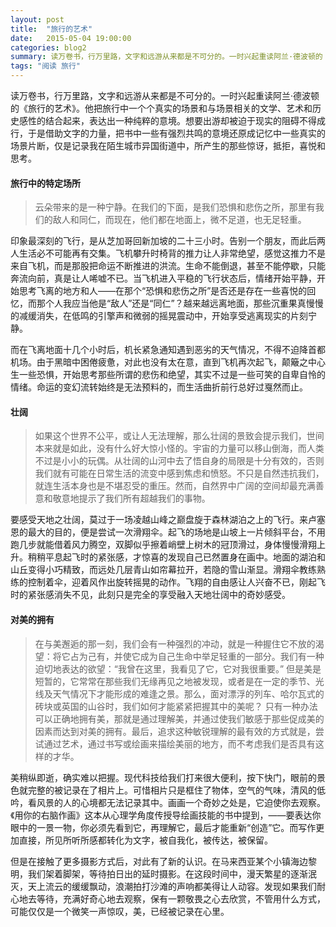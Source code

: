 ```yaml
---
layout: post
title:  "旅行的艺术"
date:   2015-05-04 19:00:00
categories: blog2
summary: 读万卷书，行万里路，文字和远游从来都是不可分的。一时兴起重读阿兰·德波顿的《旅行的艺术》。
tags: "阅读 旅行"
---
```


读万卷书，行万里路，文字和远游从来都是不可分的。一时兴起重读阿兰·德波顿的《旅行的艺术》。他把旅行中一个个真实的场景和与场景相关的文学、艺术和历史感性的结合起来，表达出一种纯粹的意境。想要出游却被迫于现实的阻碍不得成行，于是借助文字的力量，把书中一些有强烈共鸣的意境还原成记忆中一些真实的场景片断，仅是记录我在陌生城市异国街道中，所产生的那些惊讶，抵拒，喜悦和思考。

#### 旅行中的特定场所

>云朵带来的是一种宁静。在我们的下面，是我们恐惧和悲伤之所，那里有我们的敌人和同仁，而现在，他们都在地面上，微不足道，也无足轻重。

印象最深刻的飞行，是从芝加哥回新加坡的二十三小时。告别一个朋友，而此后两人生活必不可能再有交集。飞机攀升时椅背的推力让人非常绝望，感觉这推力不是来自飞机，而是那股把命运不断推进的洪流。生命不能倒退，甚至不能停歇，只能奔流向前，真是让人唏嘘不已。当飞机进入平稳的飞行状态后，情绪开始平静，开始思考飞离的地方和人——在那个“恐惧和悲伤之所”是否还是存在一些喜悦的回忆，而那个人我应当他是“敌人”还是“同仁”？越来越远离地面，那些沉重果真慢慢的减缓消失，在低鸣的引擎声和微弱的摇晃震动中，开始享受逃离现实的片刻宁静。

而在飞离地面十几个小时后，机长紧急通知遇到恶劣的天气情况，不得不迫降首都机场。由于黑暗中困倦疲惫，对此也没有太在意，直到飞机再次起飞，颠簸之中心生一些恐惧，开始思考那些所谓的悲伤和绝望，其实不过是一些可笑的自卑自怜的情绪。命运的变幻流转始终是无法预料的，而生活曲折前行总好过戛然而止。

#### 壮阔

>如果这个世界不公平，或让人无法理解，那么壮阔的景致会提示我们，世间本来就是如此，没有什么好大惊小怪的。宇宙的力量可以移山倒海，而人类不过是小小的玩偶。从壮阔的山河中去了悟自身的局限是十分有效的，否则我们就有可能在日常生活的流变中感到焦虑和愤怒。不只是自然违抗我们，就连生活本身也是不堪忍受的重压。然而，自然界中广阔的空间却最充满善意和敬意地提示了我们所有超越我们的事物。

要感受天地之壮阔，莫过于一场凌越山峰之巅盘旋于森林湖泊之上的飞行。来卢塞恩的最大的目的，便是尝试一次滑翔伞。起飞的场地是山坡上一片倾斜平台，不用跑几步就能借着风力腾空，双脚似乎擦着峭壁上树木的冠顶滑过，身体慢慢滑翔上升。稍稍平息起飞时的紧张感，才惊喜的发现自己已然置身在画中。地面的湖泊和山丘变得小巧精致，而远处几层青山如帘幕拉开，若隐的雪山渐显。滑翔伞教练熟练的控制着伞，迎着风作出旋转摇晃的动作。飞翔的自由感让人兴奋不已，刚起飞时的紧张感消失不见，此刻只是完全的享受融入天地壮阔中的奇妙感受。

#### 对美的拥有

>在与美邂逅的那一刻，我们会有一种强烈的冲动，就是一种握住它不放的渴望：将它占为己有，并使它成为自己生命中举足轻重的一部分。我们有一种迫切地表达的欲望：“我曾在这里，我看见了它，它对我很重要。”
但是美是短暂的，它常常在那些我们无缘再见之地被发现，或者是在一定的季节、光线及天气情况下才能形成的难逢之景。那么，面对漂浮的列车、哈尔瓦式的砖块或英国的山谷时，我们如何才能紧紧把握其中的美呢？
只有一种办法可以正确地拥有美，那就是通过理解美，并通过使我们敏感于那些促成美的因素而达到对美的拥有。最后，追求这种敏锐理解的最有效的方式就是，尝试通过艺术，通过书写或绘画来描绘美丽的地方，而不考虑我们是否具有这样的才华。

美稍纵即逝，确实难以把握。现代科技给我们打来很大便利，按下快门，眼前的景色就完整的被记录在了相片上。可惜相片只是框住了物体，空气的气味，清风的低吟，看风景的人的心境都无法记录其中。画画一个奇妙之处是，它迫使你去观察。《用你的右脑作画》这本从心理学角度传授导绘画技能的书中提到，——要表达你眼中的一景一物，你必须先看到它，再理解它，最后才能重新“创造”它。而写作更加直接，所见所听所感都转化为文字，被自我化，被传达，被保留。

但是在接触了更多摄影方式后，对此有了新的认识。在马来西亚某个小镇海边黎明，我们架着脚架，等待拍日出的延时摄影。在这段时间中，漫天繁星的逐渐泯灭，天上流云的缓缓飘动，浪潮拍打沙滩的声响都美得让人动容。发现如果我们耐心地去等待，充满好奇心地去观察，保有一颗敬畏之心去欣赏，不管用什么方式，可能仅仅是一个微笑一声惊叹，美，已经被记录在心里。
